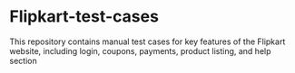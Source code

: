 # Flipkart-test-cases
This repository contains manual test cases for key features of the Flipkart website, including login, coupons, payments, product listing, and help section
